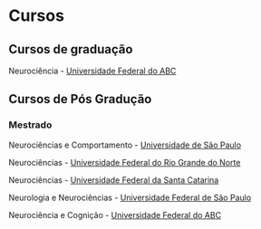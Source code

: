 # Cursos 

## Cursos de graduação

Neurociência - [Universidade Federal do ABC](http://prograd.ufabc.edu.br/cursos/bn)

## Cursos de Pós Gradução 

### Mestrado

Neurociências e Comportamento - [Universidade de São Paulo](http://www.prpg.usp.br/index.php/pt-br/faca-pos-na-usp/programas-de-pos-graduacao/662-neurociencias-e-comportamento)

Neurociências - [Universidade Federal do Rio Grande do Norte](https://sigaa.ufrn.br/sigaa/public/programa/portal.jsf?lc=pt_BR&id=5207)

Neurociências - [Universidade Federal da Santa Catarina](http://ppgneuro.posgrad.ufsc.br/)

Neurologia e Neurociências - [Universidade Federal de São Paulo](http://www.ppgneuro.sites.unifesp.br/index.php)

Neurociência e Cognição - [Universidade Federal do ABC](http://neuro.ufabc.edu.br/teaching/graduate-program/)
